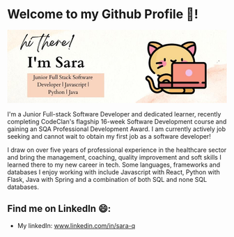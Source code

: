 # Welcome to my Github Profile :raised_hands:!

<img src="./Banner/Profile.jpg" alt="banner-that-says-I'm-Sara-junior-software-engineer" width="900">

I'm a Junior Full-stack Software Developer and dedicated learner, recently completing CodeClan's flagship 16-week Software Development course and gaining an SQA Professional Development Award. 
I am currently actively job seeking and cannot wait to obtain my first job as a software developer!

I draw on over five years of professional experience in the healthcare sector and bring the management, coaching, quality improvement and soft skills I learned there to my new career in tech.
Some languages, frameworks and databases I enjoy working with include Javascript with React, Python with Flask, Java with Spring and a combination of both SQL and none SQL databases. 

## Find me on LinkedIn :smile:: 

- My linkedIn: www.linkedin.com/in/sara-q 

